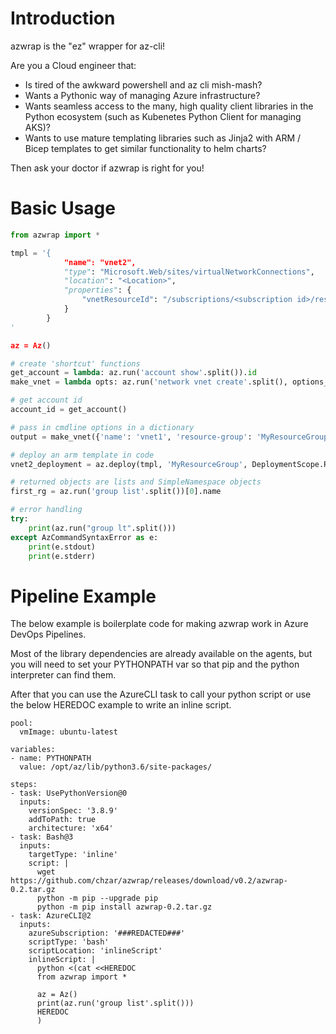 # Introduction
azwrap is the "ez" wrapper for az-cli!

Are you a Cloud engineer that:
* Is tired of the awkward powershell and az cli mish-mash?
* Wants a Pythonic way of managing Azure infrastructure?
* Wants seamless access to the many, high quality client libraries in the Python ecosystem (such as Kubenetes Python Client for managing AKS)?
* Wants to use mature templating libraries such as Jinja2 with ARM / Bicep templates to get similar functionality to helm charts?

Then ask your doctor if azwrap is right for you!

# Basic Usage
```python
from azwrap import *

tmpl = '{
            "name": "vnet2",
            "type": "Microsoft.Web/sites/virtualNetworkConnections",
            "location": "<Location>",
            "properties": {
                "vnetResourceId": "/subscriptions/<subscription id>/resourceGroups/<resource group>/providers/Microsoft.Network/virtualNetworks/<VNet>"
            }
        }
'

az = Az()

# create 'shortcut' functions
get_account = lambda: az.run('account show'.split()).id
make_vnet = lambda opts: az.run('network vnet create'.split(), options_dict=opts)

# get account id
account_id = get_account()

# pass in cmdline options in a dictionary
output = make_vnet({'name': 'vnet1', 'resource-group': 'MyResourceGroup'})

# deploy an arm template in code
vnet2_deployment = az.deploy(tmpl, 'MyResourceGroup', DeploymentScope.ResourceGroup)

# returned objects are lists and SimpleNamespace objects
first_rg = az.run('group list'.split())[0].name

# error handling
try:
    print(az.run("group lt".split()))
except AzCommandSyntaxError as e:
    print(e.stdout)
    print(e.stderr)
```

# Pipeline Example
The below example is boilerplate code for making azwrap work in Azure DevOps Pipelines.

Most of the library dependencies are already available on the agents, but you will need to set your PYTHONPATH var so that pip and the python interpreter can find them.

After that you can use the AzureCLI task to call your python script or use the below HEREDOC example to write an inline script.


```
pool:
  vmImage: ubuntu-latest

variables:
- name: PYTHONPATH
  value: /opt/az/lib/python3.6/site-packages/

steps:
- task: UsePythonVersion@0
  inputs:
    versionSpec: '3.8.9'
    addToPath: true
    architecture: 'x64'
- task: Bash@3
  inputs:
    targetType: 'inline'
    script: |
      wget https://github.com/chzar/azwrap/releases/download/v0.2/azwrap-0.2.tar.gz
      python -m pip --upgrade pip
      python -m pip install azwrap-0.2.tar.gz
- task: AzureCLI@2
  inputs:
    azureSubscription: '###REDACTED###'
    scriptType: 'bash'
    scriptLocation: 'inlineScript'
    inlineScript: |
      python <(cat <<HEREDOC
      from azwrap import *

      az = Az()
      print(az.run('group list'.split()))
      HEREDOC
      )
```
